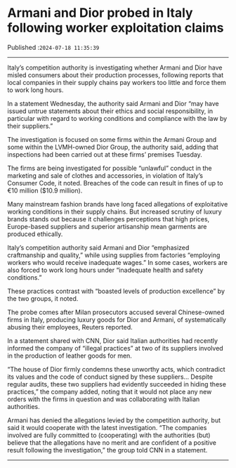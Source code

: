 # Armani and Dior probed in Italy following worker exploitation claims

Published :`2024-07-18 11:35:39`

---

Italy’s competition authority is investigating whether Armani and Dior have misled consumers about their production processes, following reports that local companies in their supply chains pay workers too little and force them to work long hours.

In a statement Wednesday, the authority said Armani and Dior “may have issued untrue statements about their ethics and social responsibility, in particular with regard to working conditions and compliance with the law by their suppliers.”

The investigation is focused on some firms within the Armani Group and some within the LVMH-owned Dior Group, the authority said, adding that inspections had been carried out at these firms’ premises Tuesday.

The firms are being investigated for possible “unlawful” conduct in the marketing and sale of clothes and accessories, in violation of Italy’s Consumer Code, it noted. Breaches of the code can result in fines of up to €10 million ($10.9 million).

Many mainstream fashion brands have long faced allegations of exploitative working conditions in their supply chains. But increased scrutiny of luxury brands stands out because it challenges perceptions that high prices, Europe-based suppliers and superior artisanship mean garments are produced ethically.

Italy’s competition authority said Armani and Dior “emphasized craftmanship and quality,” while using supplies from factories “employing workers who would receive inadequate wages.” In some cases, workers are also forced to work long hours under “inadequate health and safety conditions.”

These practices contrast with “boasted levels of production excellence” by the two groups, it noted.

The probe comes after Milan prosecutors accused several Chinese-owned firms in Italy, producing luxury goods for Dior and Armani, of systematically abusing their employees, Reuters reported.

In a statement shared with CNN, Dior said Italian authorities had recently informed the company of “illegal practices” at two of its suppliers involved in the production of leather goods for men.

“The house of Dior firmly condemns these unworthy acts, which contradict its values and the code of conduct signed by these suppliers… Despite regular audits, these two suppliers had evidently succeeded in hiding these practices,” the company added, noting that it would not place any new orders with the firms in question and was collaborating with Italian authorities.

Armani has denied the allegations levied by the competition authority, but said it would cooperate with the latest investigation. “The companies involved are fully committed to (cooperating) with the authorities (but) believe that the allegations have no merit and are confident of a positive result following the investigation,” the group told CNN in a statement.

---

